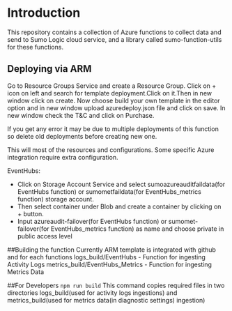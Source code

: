 # Introduction
This repository contains a collection of Azure functions to collect data and send to Sumo Logic cloud service, and a library called sumo-function-utils for these functions.



## Deploying via ARM
Go to Resource Groups Service and create a Resource Group.
Click on + icon on left and search for template deployment.Click on it.Then in new window click on create.
Now choose build your own template in the editor option and in new window upload azuredeploy.json file and click on save.
In new window check the T&C and click on Purchase.

If you get any error it may be due to multiple deployments of this function so delete old deployments before creating new one.

This will most of the resources and configurations. Some specific Azure integration require extra configuration.

EventHubs:
*  Click on Storage Account Service and select sumoazureauditfaildata(for EventHubs function) or sumometfaildata(for EventHubs_metrics function) storage account.
*  Then select container under Blob and create a container by clicking on + button.
*  Input azureaudit-failover(for EventHubs function) or sumomet-failover(for EventHubs_metrics function) as name and choose private in public access level

##Building the function
Currently ARM template is integrated with github and for each functions
logs_build/EventHubs - Function for ingesting Activity Logs
metrics_build/EventHubs_Metrics - Function for ingesting Metrics Data

##For Developers
`npm run build`
This command copies required files in two directories logs_build(used for activity logs ingestions) and metrics_build(used for metrics data(in diagnostic settings) ingestion)
